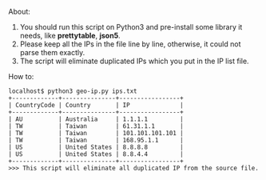 About:
1. You should run this script on Python3 and pre-install some library it needs, like **prettytable**, **json5**.
2. Please keep all the IPs in the file line by line, otherwise, it could not parse them exactly.
3. The script will eliminate duplicated IPs which you put in the IP list file.

How to:
```
localhost$ python3 geo-ip.py ips.txt
+-------------+---------------+-----------------+
| CountryCode | Country       | IP              |
+-------------+---------------+-----------------+
| AU          | Australia     | 1.1.1.1         |
| TW          | Taiwan        | 61.31.1.1       |
| TW          | Taiwan        | 101.101.101.101 |
| TW          | Taiwan        | 168.95.1.1      |
| US          | United States | 8.8.8.8         |
| US          | United States | 8.8.4.4         |
+-------------+---------------+-----------------+
>>> This script will eliminate all duplicated IP from the source file.
```
